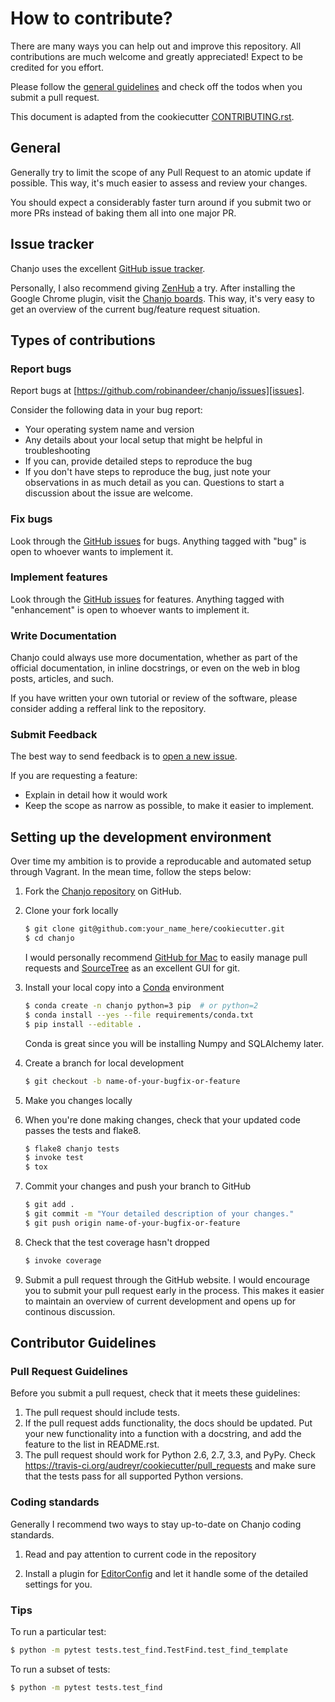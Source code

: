 # How to contribute?
There are many ways you can help out and improve this repository. All contributions are much welcome and greatly appreciated! Expect to be credited for you effort.

Please follow the [general guidelines][pr-guide] and check off the todos when you submit a pull request.

This document is adapted from the cookiecutter [CONTRIBUTING.rst][cookie-contrib].


## General
Generally try to limit the scope of any Pull Request to an atomic update if possible. This way, it's much easier to assess and review your changes.

You should expect a considerably faster turn around if you submit two or more PRs instead of baking them all into one major PR.


## Issue tracker
Chanjo uses the excellent [GitHub issue tracker][issues].

Personally, I also recommend giving [ZenHub][zenhub] a try. After installing the Google Chrome plugin, visit the [Chanjo boards][chanjo-boards]. This way, it's very easy to get an overview of the current bug/feature request situation.


## Types of contributions


### Report bugs
Report bugs at [https://github.com/robinandeer/chanjo/issues][issues].

Consider the following data in your bug report:

- Your operating system name and version
- Any details about your local setup that might be helpful in troubleshooting
- If you can, provide detailed steps to reproduce the bug
- If you don't have steps to reproduce the bug, just note your observations in as much detail as you can. Questions to start a discussion about the issue are welcome.


### Fix bugs
Look through the [GitHub issues][issues] for bugs. Anything tagged with "bug" is open to whoever wants to implement it.


### Implement features
Look through the [GitHub issues][issues] for features. Anything tagged with "enhancement" is open to whoever wants to implement it.


### Write Documentation
Chanjo could always use more documentation, whether as part of the official documentation, in inline docstrings, or even on the web in blog posts, articles, and such.

If you have written your own tutorial or review of the software, please consider adding a refferal link to the repository.


### Submit Feedback
The best way to send feedback is to [open a new issue][issues].

If you are requesting a feature:

- Explain in detail how it would work
- Keep the scope as narrow as possible, to make it easier to implement.


## Setting up the development environment
Over time my ambition is to provide a reproducable and automated setup through Vagrant. In the mean time, follow the steps below:

1. Fork the [Chanjo repository][repo] on GitHub.

2. Clone your fork locally

	```bash
	$ git clone git@github.com:your_name_here/cookiecutter.git
	$ cd chanjo
	```

	I would personally recommend [GitHub for Mac][gh-mac] to easily manage pull requests and [SourceTree][sourcetree] as an excellent GUI for git.

3. Install your local copy into a [Conda][miniconda] environment

	```bash
	$ conda create -n chanjo python=3 pip  # or python=2
	$ conda install --yes --file requirements/conda.txt
	$ pip install --editable .
	```

	Conda is great since you will be installing Numpy and SQLAlchemy later.

4. Create a branch for local development

	```bash
	$ git checkout -b name-of-your-bugfix-or-feature
	```

5. Make you changes locally

6. When you're done making changes, check that your updated code passes the tests and flake8.

	```bash
	$ flake8 chanjo tests
	$ invoke test
	$ tox
	```

7. Commit your changes and push your branch to GitHub

	```bash
	$ git add .
	$ git commit -m "Your detailed description of your changes."
	$ git push origin name-of-your-bugfix-or-feature
	```

8. Check that the test coverage hasn't dropped

	```bash
	$ invoke coverage
	```

9. Submit a pull request through the GitHub website. I would encourage you to submit your pull request early in the process. This makes it easier to maintain an overview of current development and opens up for continous discussion.


## Contributor Guidelines

### Pull Request Guidelines
Before you submit a pull request, check that it meets these guidelines:

1. The pull request should include tests.
2. If the pull request adds functionality, the docs should be updated. Put your new functionality into a function with a docstring, and add the feature to the list in README.rst.
3. The pull request should work for Python 2.6, 2.7, 3.3, and PyPy. Check https://travis-ci.org/audreyr/cookiecutter/pull_requests and make sure that the tests pass for all supported Python versions.


### Coding standards
Generally I recommend two ways to stay up-to-date on Chanjo coding standards.

1. Read and pay attention to current code in the repository

2. Install a plugin for [EditorConfig][editorconfig] and let it handle some of the detailed settings for you.


### Tips
To run a particular test:

```bash
$ python -m pytest tests.test_find.TestFind.test_find_template
```

To run a subset of tests:

```bash
$ python -m pytest tests.test_find
```


[chanjo-boards]: https://github.com/robinandeer/chanjo/issues#boards
[cookie-contrib]: https://github.com/audreyr/cookiecutter/blob/master/CONTRIBUTING.rst
[editorconfig]: http://editorconfig.org/
[gh-mac]: https://mac.github.com/
[issues]: https://github.com/robinandeer/chanjo/issues
[miniconda]: http://conda.pydata.org/miniconda.html
[pr-guide]: https://help.github.com/articles/using-pull-requests
[repo]: https://github.com/robinandeer/chanjo
[sourcetree]: http://www.sourcetreeapp.com/
[zenhub]: https://www.zenhub.io/
